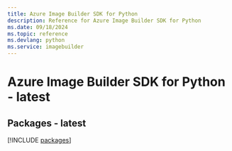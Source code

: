 ```yaml
---
title: Azure Image Builder SDK for Python
description: Reference for Azure Image Builder SDK for Python
ms.date: 09/18/2024
ms.topic: reference
ms.devlang: python
ms.service: imagebuilder
---
```

# Azure Image Builder SDK for Python - latest
## Packages - latest
[!INCLUDE [packages](image-builder-index.md)]
